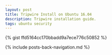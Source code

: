 ```yaml
---
layout: post
title: Tripwire Install on Ubuntu 16.04
description: Tripwire installation guide.
tags: ubuntu security
---
```


{% gist ffd5164cc170bbadd9a7ece776c50852 %}

{% include posts-back-navigation.md %}
